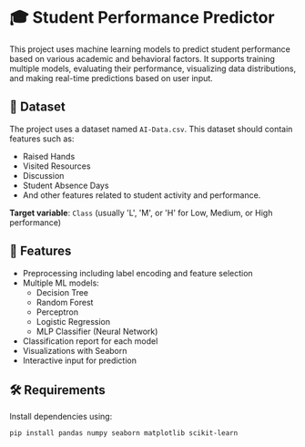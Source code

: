 # 🎓 Student Performance Predictor

This project uses machine learning models to predict student performance based on various academic and behavioral factors. It supports training multiple models, evaluating their performance, visualizing data distributions, and making real-time predictions based on user input.

## 📁 Dataset

The project uses a dataset named `AI-Data.csv`. This dataset should contain features such as:

- Raised Hands
- Visited Resources
- Discussion
- Student Absence Days
- And other features related to student activity and performance.

**Target variable**: `Class` (usually 'L', 'M', or 'H' for Low, Medium, or High performance)

## 🚀 Features

- Preprocessing including label encoding and feature selection
- Multiple ML models:
  - Decision Tree
  - Random Forest
  - Perceptron
  - Logistic Regression
  - MLP Classifier (Neural Network)
- Classification report for each model
- Visualizations with Seaborn
- Interactive input for prediction

## 🛠 Requirements

Install dependencies using:

```bash
pip install pandas numpy seaborn matplotlib scikit-learn
